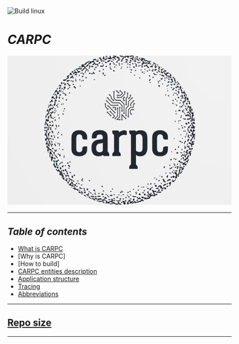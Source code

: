 ![Build linux](https://github.com/dterletskiy/carpc/workflows/Build%20linux/badge.svg)

# ***CARPC***

![DMA_Framework logo](./.md/logo/01.png)

----

## ***Table of contents***

- [What is CARPC](./.md/what_is_carpc.md#what-is-carpc)
- [Why is CARPC]
- [How to build]
- [CARPC entities description](./.md/carpc_entities_description.md#carpc-entities-description)
- [Application structure](./.md/application_structure.md#application-structure)
- [Tracing](./.md/tracing.md#tracing)
- [Abbreviations](./.md/abbreviations.md#abbreviations)

----

## [Repo size](./.md/repo_size/repo_size.md)

----
